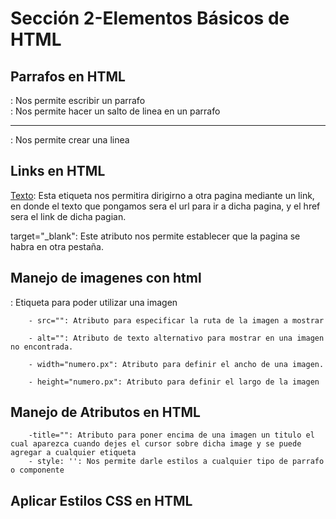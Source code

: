 
# Sección 2-Elementos Básicos de HTML

## Parrafos en HTML

<p></p>: Nos permite escribir un parrafo
<br>: Nos permite hacer un salto de linea en un parrafo
<hr>: Nos permite crear una linea

## Links en HTML

<a href="Link_Pagina">Texto</a>: Esta etiqueta nos permitira dirigirno a otra pagina mediante un link, en donde el texto que pongamos sera el url para ir a dicha pagina, y el href sera el link de dicha pagian.

target="_blank": Este atributo nos permite establecer que la pagina se habra en otra pestaña.

## Manejo de imagenes con html


 <img/>: Etiqueta para poder utilizar una imagen

        - src="": Atributo para especificar la ruta de la imagen a mostrar

        - alt="": Atributo de texto alternativo para mostrar en una imagen no encontrada.
        
        - width="numero.px": Atributo para definir el ancho de una imagen.

        - height="numero.px": Atributo para definir el largo de la imagen

## Manejo de Atributos en HTML

        -title="": Atributo para poner encima de una imagen un titulo el cual aparezca cuando dejes el cursor sobre dicha image y se puede agregar a cualquier etiqueta
        - style: '': Nos permite darle estilos a cualquier tipo de parrafo o componente

## Aplicar Estilos CSS en HTML



